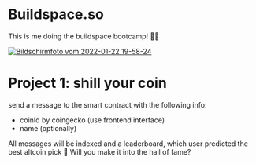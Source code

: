 # Buildspace.so

This is me doing the buildspace bootcamp! 🎉🚀

[![Bildschirmfoto vom 2022-01-22 19-58-24](https://user-images.githubusercontent.com/44790691/150651873-8f5bd9e1-eef3-4d38-a2f1-e83a5064b0e0.png)](https://buildspace.so)


# Project 1: shill your coin
send a message to the smart contract with the following info:
- coinId by coingecko (use frontend interface)
- name (optionally)

All messages will be indexed and a leaderboard, which user predicted the best altcoin pick 🎉 Will you make it into the hall of fame?

